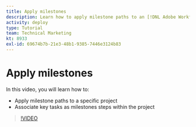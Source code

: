 ```yaml
---
title: Apply milestones
description: Learn how to apply milestone paths to an [!DNL Adobe Workfront] project and associate key tasks as milestone steps within the project.
activity: deploy
type: Tutorial
team: Technical Marketing
kt: 8933
exl-id: 69674b7b-21e3-48b1-9385-7446e3124b83
---
```

# Apply milestones

In this video, you will learn how to:

* Apply milestone paths to a specific project
* Associate key tasks as milestones steps within the project

>[!VIDEO](https://video.tv.adobe.com/v/335205/?quality=12)
